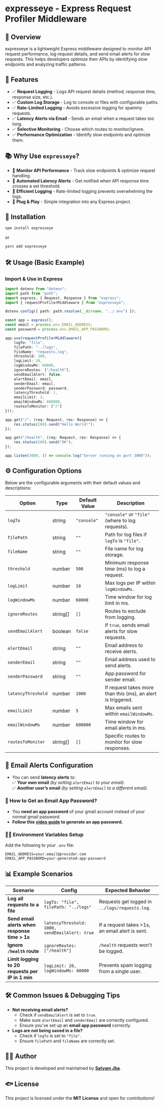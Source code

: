 # expresseye - Express Request Profiler Middleware

## 🚀 Overview
expresseye is a lightweight Express middleware designed to monitor API request performance, log request details, and send email alerts for slow requests. This helps developers optimize their APIs by identifying slow endpoints and analyzing traffic patterns.

## 📌 Features
- ✅ **Request Logging** - Logs API request details (method, response time, response size, etc.).
- ✅ **Custom Log Storage** - Log to console or files with configurable paths.
- ✅ **Rate-Limited Logging** - Avoids excessive logging for spammy requests.
- ✅ **Latency Alerts via Email** - Sends an email when a request takes too long.
- ✅ **Selective Monitoring** - Choose which routes to monitor/ignore.
- ✅ **Performance Optimization** - Identify slow endpoints and optimize them.

## 📚 Why Use `expresseye`?
- 🔹 **Monitor API Performance** - Track slow endpoints & optimize request handling.
- 🔹 **Automated Latency Alerts** - Get notified when API response time crosses a set threshold.
- 🔹 **Efficient Logging** - Rate-limited logging prevents overwhelming the logs.
- 🔹 **Plug & Play** - Simple integration into any Express project.

## 📝 Installation
```bash
npm install expresseye
```
or  
```bash
yarn add expresseye
```

## 🛠️ Usage (Basic Example)
### Import & Use in Express
```typescript
import dotenv from "dotenv";
import path from "path";
import express, { Request, Response } from "express";
import { requestProfilerMiddleware } from "expresseye";

dotenv.config({ path: path.resolve(__dirname, "../.env") });

const app = express();
const email = process.env.EMAIL_ADDRESS;
const password = process.env.EMAIL_APP_PASSWORD;

app.use(requestProfilerMiddleware({
    logTo: "file",
    filePath: "../logs",
    fileName: "requests.log",
    threshold: 300,
    logLimit: 20,
    logWindowMs: 60000,
    ignoreRoutes: ["/health"],
    sendEmailAlert: false,
    alertEmail: email,
    senderEmail: email,
    senderPassword: password,
    latencyThreshold: 1,
    emailLimit: 3,
    emailWindowMs: 600000,
    routesToMonitor: ["/"]
}));

app.get("/", (req: Request, res: Response) => {
    res.status(200).send("Hello World!");
});

app.get("/health", (req: Request, res: Response) => {
    res.status(200).send("OK");
});

app.listen(3000, () => console.log("Server running on port 3000"));
```

## ⚙️ Configuration Options
Below are the configurable arguments with their default values and descriptions:

| Option              | Type     | Default Value  | Description |
|--------------------|---------|---------------|-------------|
| `logTo`           | string  | `"console"`   | `"console"` or `"file"` (where to log requests). |
| `filePath`        | string  | `""`          | Path for log files if `logTo` is `"file"`. |
| `fileName`        | string  | `""`          | File name for log storage. |
| `threshold`       | number  | `500`         | Minimum response time (ms) to log a request. |
| `logLimit`        | number  | `10`          | Max logs per IP within `logWindowMs`. |
| `logWindowMs`     | number  | `60000`       | Time window for log limit in ms. |
| `ignoreRoutes`    | string[]| `[]`          | Routes to exclude from logging. |
| `sendEmailAlert`  | boolean | `false`       | If `true`, sends email alerts for slow requests. |
| `alertEmail`      | string  | `""`          | Email address to receive alerts. |
| `senderEmail`     | string  | `""`          | Email address used to send alerts. |
| `senderPassword`  | string  | `""`          | App password for sender email. |
| `latencyThreshold`| number  | `1000`        | If request takes more than this (ms), an alert is triggered. |
| `emailLimit`      | number  | `5`           | Max emails sent within `emailWindowMs`. |
| `emailWindowMs`   | number  | `600000`      | Time window for email alerts in ms. |
| `routesToMonitor` | string[]| `[]`          | Specific routes to monitor for slow responses. |

## 📩 Email Alerts Configuration
- You can send **latency alerts** to:  
  ✅ **Your own email** *(by setting `alertEmail` to your email).*  
  ✅ **Another user’s email** *(by setting `alertEmail` to a different email).*  

### 🔑 How to Get an Email App Password?
- You **need an app password** of your gmail account instead of your normal gmail password.  
- **Follow this [video guide](https://youtu.be/_2TLKA4sPbk?si=gWBcqc_suHq5M3ho) to generate an app password.**  

### 👨‍💻 Environment Variables Setup
Add the following to your `.env` file:
```env
EMAIL_ADDRESS=your.email@provider.com
EMAIL_APP_PASSWORD=your-generated-app-password
```

## 📊 Example Scenarios
| Scenario | Config | Expected Behavior |
|----------|--------|------------------|
| **Log all requests to a file** | `logTo: "file", filePath: "../logs"` | Requests get logged in `../logs/requests.log`. |
| **Send email alerts when response time > 1s** | `latencyThreshold: 1000, sendEmailAlert: true` | If a request takes >1s, an email alert is sent. |
| **Ignore `/health` route** | `ignoreRoutes: ["/health"]` | `/health` requests won't be logged. |
| **Limit logging to 20 requests per IP in 1 min** | `logLimit: 20, logWindowMs: 60000` | Prevents spam logging from a single user. |

## 🛠️ Common Issues & Debugging Tips
- **Not receiving email alerts?**
  - Check if `sendEmailAlert` is set to `true`.
  - Make sure `alertEmail` and `senderEmail` are correctly configured.
  - Ensure you’ve set up an **email app password** correctly.
- **Logs are not being saved in a file?**
  - Check if `logTo` is set to `"file"`.
  - Ensure `filePath` and `fileName` are correctly set.

## 👨‍💻 Author
This project is developed and maintained by **[Satyam Jha](https://www.linkedin.com/en/satyammjha)**.

## 🐟 License
This project is licensed under the **MIT License** and open for contributions!
